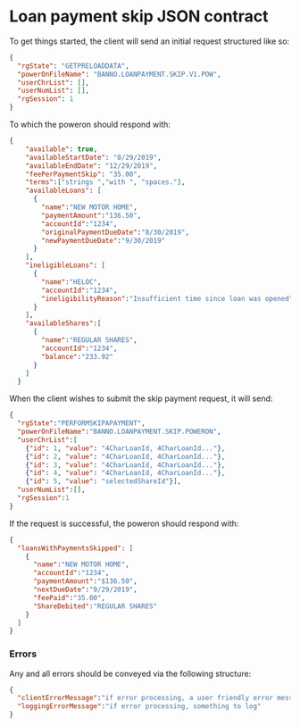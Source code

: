 # Loan payment skip JSON contract
To get things started, the client will send an initial request structured like so:
```json
{
  "rgState": "GETPRELOADDATA",
  "powerOnFileName": "BANNO.LOANPAYMENT.SKIP.V1.POW",
  "userChrList": [],
  "userNumList": [],
  "rgSession": 1
}
```
To which the poweron should respond with:
```json
{
    "available": true,
    "availableStartDate": "8/29/2019",
    "availableEndDate": "12/29/2019",
    "feePerPaymentSkip": "35.00",
    "terms":["strings ","with ", "spaces."],
    "availableLoans": [
      {
        "name":"NEW MOTOR HOME",
        "paymentAmount":"136.50",
        "accountId":"1234",
        "originalPaymentDueDate":"8/30/2019",
        "newPaymentDueDate":"9/30/2019"
      }
    ],
    "ineligibleLoans": [
      {
        "name":"HELOC",
        "accountId":"1234",
        "ineligibilityReason":"Insufficient time since loan was opened"
      }
    ],
    "availableShares":[
      {
        "name":"REGULAR SHARES",
        "accountId":"1234",
        "balance":"233.92"
      }
    ]
  }
```
When the client wishes to submit the skip payment request, it will send:
```json
{
  "rgState":"PERFORMSKIPAPAYMENT",
  "powerOnFileName":"BANNO.LOANPAYMENT.SKIP.POWERON",
  "userChrList":[
    {"id": 1, "value": "4CharLoanId, 4CharLoanId..."},
    {"id": 2, "value": "4CharLoanId, 4CharLoanId..."},
    {"id": 3, "value": "4CharLoanId, 4CharLoanId..."},
    {"id": 4, "value": "4CharLoanId, 4CharLoanId..."},
    {"id": 5, "value": "selectedShareId"}],
  "userNumList":[],
  "rgSession":1
}
```
If the request is successful, the poweron should respond with:
```json
{
  "loansWithPaymentsSkipped": [
    {
      "name":"NEW MOTOR HOME",
      "accountId":"1234",
      "paymentAmount":"$136.50",
      "nextDueDate":"9/29/2019",
      "feePaid":"35.00",
      "ShareDebited":"REGULAR SHARES"
    }
  ]
}
```
### Errors
Any and all errors should be conveyed via the following structure:
```json
{
  "clientErrorMessage":"if error processing, a user friendly error message (unused currently)",
  "loggingErrorMessage":"if error processing, something to log"
}
```

